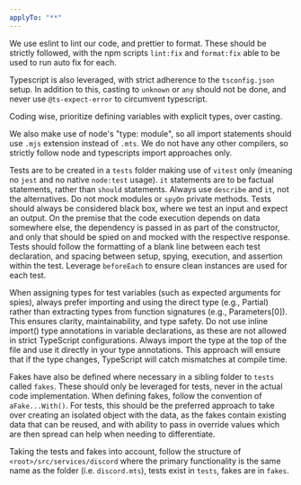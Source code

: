 ```yaml
---
applyTo: "**"
---
```


We use eslint to lint our code, and prettier to format. These should be strictly followed, with the npm scripts `lint:fix` and `format:fix` able to be used to run auto fix for each.

Typescript is also leveraged, with strict adherence to the `tsconfig.json` setup. In addition to this, casting to `unknown` or `any` should not be done, and never use `@ts-expect-error` to circumvent typescript.

Coding wise, prioritize defining variables with explicit types, over casting.

We also make use of node's "type: module", so all import statements should use `.mjs` extension instead of `.mts`. We do not have any other compilers, so strictly follow node and typescripts import approaches only.

Tests are to be created in a `tests` folder making use of `vitest` only (meaning no `jest` and no native `node:test` usage). `it` statements are to be factual statements, rather than `should` statements. Always use `describe` and `it`, not the alternatives. Do not mock modules or `spyOn` private methods. Tests should always be considered black box, where we test an input and expect an output. On the premise that the code execution depends on data somewhere else, the dependency is passed in as part of the constructor, and only that should be spied on and mocked with the respective response. Tests should follow the formatting of a blank line between each test declaration, and spacing between setup, spying, execution, and assertion within the test. Leverage `beforeEach` to ensure clean instances are used for each test.

When assigning types for test variables (such as expected arguments for spies), always prefer importing and using the direct type (e.g., Partial<MyType>) rather than extracting types from function signatures (e.g., Parameters<typeof fn>[0]). This ensures clarity, maintainability, and type safety. Do not use inline import() type annotations in variable declarations, as these are not allowed in strict TypeScript configurations. Always import the type at the top of the file and use it directly in your type annotations. This approach will ensure that if the type changes, TypeScript will catch mismatches at compile time.

Fakes have also be defined where necessary in a sibling folder to `tests` called `fakes`. These should only be leveraged for tests, never in the actual code implementation. When defining fakes, follow the convention of `aFake...With()`. For tests, this should be the preferred approach to take over creating an isolated object with the data, as the fakes contain existing data that can be reused, and with ability to pass in override values which are then spread can help when needing to differentiate.

Taking the tests and fakes into account, follow the structure of `<root>/src/services/discord` where the primary functionality is the same name as the folder (i.e. `discord.mts`), tests exist in `tests`, fakes are in `fakes`.

